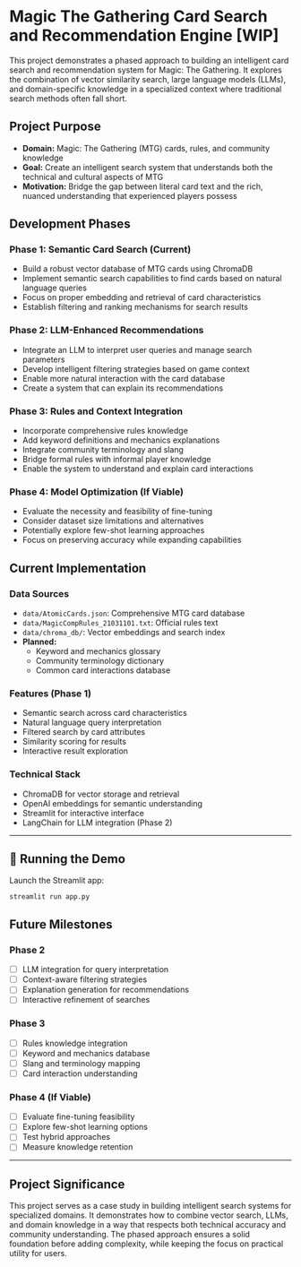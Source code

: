 # Magic The Gathering Card Search and Recommendation Engine [WIP]

This project demonstrates a phased approach to building an intelligent card search and recommendation system for Magic: The Gathering. It explores the combination of vector similarity search, large language models (LLMs), and domain-specific knowledge in a specialized context where traditional search methods often fall short.

## Project Purpose
- **Domain:** Magic: The Gathering (MTG) cards, rules, and community knowledge
- **Goal:** Create an intelligent search system that understands both the technical and cultural aspects of MTG
- **Motivation:** Bridge the gap between literal card text and the rich, nuanced understanding that experienced players possess

## Development Phases

### Phase 1: Semantic Card Search (Current)
- Build a robust vector database of MTG cards using ChromaDB
- Implement semantic search capabilities to find cards based on natural language queries
- Focus on proper embedding and retrieval of card characteristics
- Establish filtering and ranking mechanisms for search results

### Phase 2: LLM-Enhanced Recommendations
- Integrate an LLM to interpret user queries and manage search parameters
- Develop intelligent filtering strategies based on game context
- Enable more natural interaction with the card database
- Create a system that can explain its recommendations

### Phase 3: Rules and Context Integration
- Incorporate comprehensive rules knowledge
- Add keyword definitions and mechanics explanations
- Integrate community terminology and slang
- Bridge formal rules with informal player knowledge
- Enable the system to understand and explain card interactions

### Phase 4: Model Optimization (If Viable)
- Evaluate the necessity and feasibility of fine-tuning
- Consider dataset size limitations and alternatives
- Potentially explore few-shot learning approaches
- Focus on preserving accuracy while expanding capabilities

## Current Implementation

### Data Sources
- `data/AtomicCards.json`: Comprehensive MTG card database
- `data/MagicCompRules_21031101.txt`: Official rules text
- `data/chroma_db/`: Vector embeddings and search index
- **Planned:**
  - Keyword and mechanics glossary
  - Community terminology dictionary
  - Common card interactions database

### Features (Phase 1)
- Semantic search across card characteristics
- Natural language query interpretation
- Filtered search by card attributes
- Similarity scoring for results
- Interactive result exploration

### Technical Stack
- ChromaDB for vector storage and retrieval
- OpenAI embeddings for semantic understanding
- Streamlit for interactive interface
- LangChain for LLM integration (Phase 2)

---

## 🚦 Running the Demo

Launch the Streamlit app:
```
streamlit run app.py
```

## Future Milestones

### Phase 2
- [ ] LLM integration for query interpretation
- [ ] Context-aware filtering strategies
- [ ] Explanation generation for recommendations
- [ ] Interactive refinement of searches

### Phase 3
- [ ] Rules knowledge integration
- [ ] Keyword and mechanics database
- [ ] Slang and terminology mapping
- [ ] Card interaction understanding

### Phase 4 (If Viable)
- [ ] Evaluate fine-tuning feasibility
- [ ] Explore few-shot learning options
- [ ] Test hybrid approaches
- [ ] Measure knowledge retention

---

## Project Significance

This project serves as a case study in building intelligent search systems for specialized domains. It demonstrates how to combine vector search, LLMs, and domain knowledge in a way that respects both technical accuracy and community understanding. The phased approach ensures a solid foundation before adding complexity, while keeping the focus on practical utility for users.

